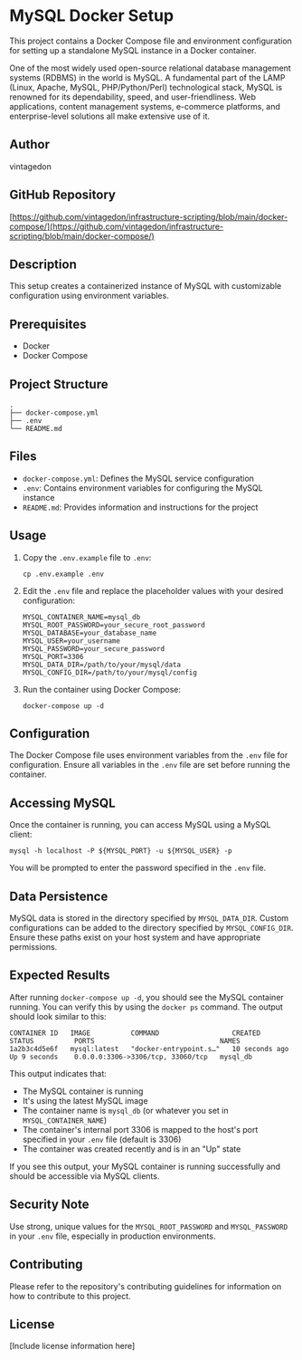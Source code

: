 # MySQL Docker Setup

This project contains a Docker Compose file and environment configuration for setting up a standalone MySQL instance in a Docker container.

One of the most widely used open-source relational database management systems (RDBMS) in the world is MySQL. A fundamental part of the LAMP (Linux, Apache, MySQL, PHP/Python/Perl) technological stack, MySQL is renowned for its dependability, speed, and user-friendliness. Web applications, content management systems, e-commerce platforms, and enterprise-level solutions all make extensive use of it.

## Author
vintagedon

## GitHub Repository
[https://github.com/vintagedon/infrastructure-scripting/blob/main/docker-compose/](https://github.com/vintagedon/infrastructure-scripting/blob/main/docker-compose/)

## Description
This setup creates a containerized instance of MySQL with customizable configuration using environment variables.

## Prerequisites
- Docker
- Docker Compose

## Project Structure
```
.
├── docker-compose.yml
├── .env
└── README.md
```

## Files
- `docker-compose.yml`: Defines the MySQL service configuration
- `.env`: Contains environment variables for configuring the MySQL instance
- `README.md`: Provides information and instructions for the project

## Usage

1. Copy the `.env.example` file to `.env`:
   ```
   cp .env.example .env
   ```

2. Edit the `.env` file and replace the placeholder values with your desired configuration:
   ```
   MYSQL_CONTAINER_NAME=mysql_db
   MYSQL_ROOT_PASSWORD=your_secure_root_password
   MYSQL_DATABASE=your_database_name
   MYSQL_USER=your_username
   MYSQL_PASSWORD=your_secure_password
   MYSQL_PORT=3306
   MYSQL_DATA_DIR=/path/to/your/mysql/data
   MYSQL_CONFIG_DIR=/path/to/your/mysql/config
   ```

3. Run the container using Docker Compose:
   ```
   docker-compose up -d
   ```

## Configuration
The Docker Compose file uses environment variables from the `.env` file for configuration. Ensure all variables in the `.env` file are set before running the container.

## Accessing MySQL
Once the container is running, you can access MySQL using a MySQL client:
```
mysql -h localhost -P ${MYSQL_PORT} -u ${MYSQL_USER} -p
```
You will be prompted to enter the password specified in the `.env` file.

## Data Persistence
MySQL data is stored in the directory specified by `MYSQL_DATA_DIR`. Custom configurations can be added to the directory specified by `MYSQL_CONFIG_DIR`. Ensure these paths exist on your host system and have appropriate permissions.

## Expected Results
After running `docker-compose up -d`, you should see the MySQL container running. You can verify this by using the `docker ps` command. The output should look similar to this:

```
CONTAINER ID   IMAGE          COMMAND                  CREATED          STATUS          PORTS                               NAMES
1a2b3c4d5e6f   mysql:latest   "docker-entrypoint.s…"   10 seconds ago   Up 9 seconds    0.0.0.0:3306->3306/tcp, 33060/tcp   mysql_db
```

This output indicates that:
- The MySQL container is running
- It's using the latest MySQL image
- The container name is `mysql_db` (or whatever you set in `MYSQL_CONTAINER_NAME`)
- The container's internal port 3306 is mapped to the host's port specified in your `.env` file (default is 3306)
- The container was created recently and is in an "Up" state

If you see this output, your MySQL container is running successfully and should be accessible via MySQL clients.

## Security Note
Use strong, unique values for the `MYSQL_ROOT_PASSWORD` and `MYSQL_PASSWORD` in your `.env` file, especially in production environments.

## Contributing
Please refer to the repository's contributing guidelines for information on how to contribute to this project.

## License
[Include license information here]
